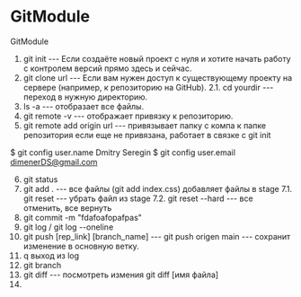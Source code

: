 # GitModule

GitModule

1. git init --- Если создаёте новый проект с нуля и хотите начать работу с контролем версий прямо здесь и сейчас.
2. git clone url --- Если вам нужен доступ к существующему проекту на сервере (например, к репозиторию на GitHub).
   2.1. cd yourdir --- переход в нужную директорию.
3. ls -a --- отобразает все файлы.
4. git remote -v --- отображает привязку к репозиторию.
5. git remote add origin url --- привязывает папку с компа к папке репозитория если еще не привязана, работает в связке с git init

$ git config user.name
Dmitry Seregin
$ git config user.email
dimenerDS@gmail.com

6. git status
7. git add . --- все файлы (git add index.css) добавляет файлы в stage
   7.1. git reset --- убрать файл из stage
   7.2. git reset --hard --- все отменить, все вернуть
8. git commit -m "fdafoafopafpas"
9. git log / git log --oneline
10. git push [rep_link] [branch_name] --- git push origen main --- сохранит изменение в основную ветку.
11. q выход из log
12. git branch
13. git diff --- посмотреть измения git diff [имя файла]
14.
